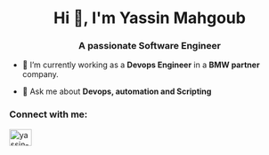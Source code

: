 <h1 align="center">Hi 👋, I'm Yassin Mahgoub</h1>
<h3 align="center">A passionate Software Engineer</h3>



- 🔭 I’m currently working as a **Devops Engineer** in a **BMW partner** company.

- 💬 Ask me about **Devops, automation and Scripting**


<h3 align="left">Connect with me:</h3>
<p align="left">
<a href="https://linkedin.com/in/yassin-mahgoub" target="blank"><img align="center" src="https://raw.githubusercontent.com/rahuldkjain/github-profile-readme-generator/master/src/images/icons/Social/linked-in-alt.svg" alt="yassin-mahgoub" height="30" width="40" /></a>
</p>
